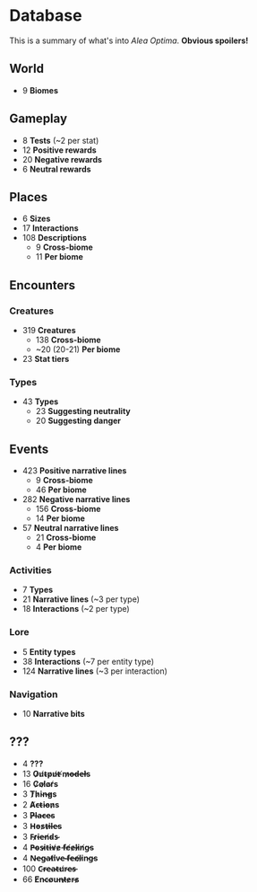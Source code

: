 # Database

This is a summary of what's into _Alea Optima_. **Obvious spoilers!**

## World
 - 9 **Biomes**

## Gameplay
 - 8 **Tests** (~2 per stat)
 - 12 **Positive rewards**
 - 20 **Negative rewards**
 - 6 **Neutral rewards**

## Places
 - 6 **Sizes**
 - 17 **Interactions**
 - 108 **Descriptions**
   - 9 **Cross-biome**
   - 11 **Per biome**

## Encounters

### Creatures
 - 319 **Creatures**
   - 138 **Cross-biome**
   - ~20 (20-21) **Per biome**
 - 23 **Stat tiers**

### Types
 - 43 **Types**
   - 23 **Suggesting neutrality**
   - 20 **Suggesting danger**

## Events
 - 423 **Positive narrative lines**
   - 9 **Cross-biome**
   - 46 **Per biome**
 - 282 **Negative narrative lines**
   - 156 **Cross-biome**
   - 14 **Per biome**
 - 57 **Neutral narrative lines**
   - 21 **Cross-biome**
   - 4 **Per biome**

### Activities
 - 7 **Types**
 - 21 **Narrative lines** (~3 per type)
 - 18 **Interactions** (~2 per type)

### Lore
 - 5 **Entity types**
 - 38 **Interactions** (~7 per entity type)
 - 124 **Narrative lines** (~3 per interaction)

### Navigation
 - 10 **Narrative bits**

## ???
 - 4 **???**
 - 13 **O̷u̸t̴p̷u̸t̶ ̸m̷o̶d̶e̶l̸s**
 - 16 **C̷o̸l̷o̸r̸s**
 - 3 **T̷h̷i̴n̶g̷s**
 - 2 **A̸c̶t̵i̴o̵n̷s**
 - 3 **P̷l̶a̶c̵e̴s**
 - 3 **H̴o̵s̷t̵i̷l̶e̵s**
 - 3 **F̵r̷i̶e̵n̸d̴s̴**
 - 4 **P̵o̴s̴i̷t̵i̶v̸e̷ ̵f̵e̸e̷l̶i̷n̸g̵s**
 - 4 **N̵e̵g̵a̵t̸i̸v̴e̵ ̴f̶e̶e̸l̷i̷n̵g̵s**
 - 100 **C̵r̴e̵a̴t̶u̸r̴e̴s̵**
 - 66 **E̸n̴c̴o̸u̵n̶t̷e̷r̴s̷**